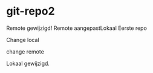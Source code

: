 # git-repo2

Remote gewijzigd!
Remote aangepastLokaal
Eerste repo

Change local

change remote

Lokaal gewijzigd.
